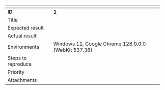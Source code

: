 | <!-- -->           | <!-- -->        
|:-------------      |:---------------
| **ID**             | **1**           
| Title              | 
| Expected result    |               
| Actual result      | 
| Environments       | Windows 11, Google Chrome 128.0.0.0 (WebKit 537.36)
| Steps to reproduce | 
| Priority           |   
| Attachments        |
